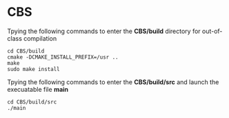 # CBS
Tpying the following commands to enter the **CBS/build** directory for out-of-class compilation

    cd CBS/build
    cmake -DCMAKE_INSTALL_PREFIX=/usr ..
    make
    sudo make install

Tpying the following commands to enter the **CBS/build/src** and launch the execuatable file **main**

    cd CBS/build/src
    ./main


